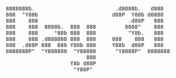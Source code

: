 <pre>
8888888b.                         .d8888b.   d888   
888  "Y88b                       d88P  Y88b d8888   
888    888                            .d88P   888   
888    888  8888b.  888  888         8888"    888   
888    888     "88b 888  888          "Y8b.   888   
888    888 .d888888 888  888     888    888   888   
888  .d88P 888  888 Y88b 888     Y88b  d88P   888   
8888888P"  "Y888888  "Y88888      "Y8888P"  8888888 
                         888                        
                    Y8b d88P                        
                     "Y88P"                         
</pre>